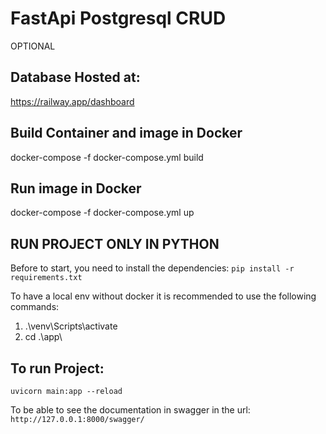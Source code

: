 
# FastApi Postgresql CRUD


OPTIONAL 

## Database Hosted at:

https://railway.app/dashboard


## Build Container and image in Docker 
docker-compose -f docker-compose.yml build

## Run image in Docker 
docker-compose -f docker-compose.yml up

## RUN PROJECT ONLY IN PYTHON

Before to start, you need to install the dependencies:
`pip install -r requirements.txt`

To have a local env without docker it is recommended to use the following commands:

1.  .\venv\Scripts\activate
2. cd .\app\

## To run Project:

    uvicorn main:app --reload

To be able to see the documentation in swagger in the url:
`http://127.0.0.1:8000/swagger/`

